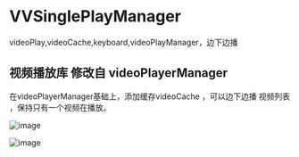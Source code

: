 # VVSinglePlayManager
videoPlay,videoCache,keyboard,videoPlayManager，边下边播

## 视频播放库 修改自 videoPlayerManager
在videoPlayerManager基础上，添加缓存videoCache ，可以边下边播
视频列表 ，保持只有一个视频在播放。




![image](https://github.com/lsw8569013/VVSinglePlayManager/blob/master/%E5%9B%BE/key.gif ) 

![image](https://github.com/lsw8569013/VVSinglePlayManager/blob/master/%E5%9B%BE/img.gif ) 
